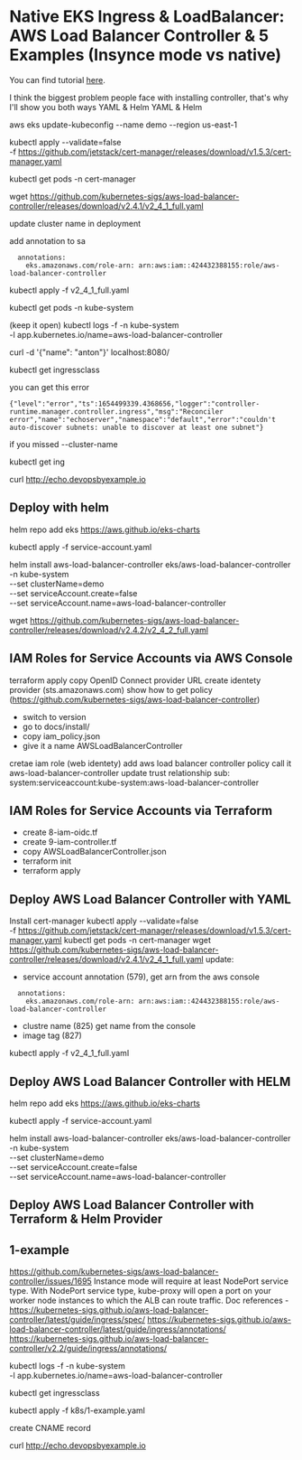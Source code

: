 # Native EKS Ingress & LoadBalancer: AWS Load Balancer Controller & 5 Examples (Insynce mode vs native)

You can find tutorial [here]().

I think the biggest problem people face with installing controller, that's why I'll show you both ways YAML & Helm
YAML & Helm





aws eks update-kubeconfig --name demo --region us-east-1


kubectl apply --validate=false \
-f https://github.com/jetstack/cert-manager/releases/download/v1.5.3/cert-manager.yaml

kubectl get pods -n cert-manager

wget https://github.com/kubernetes-sigs/aws-load-balancer-controller/releases/download/v2.4.1/v2_4_1_full.yaml

update cluster name in deployment

add annotation to sa
```
  annotations:
    eks.amazonaws.com/role-arn: arn:aws:iam::424432388155:role/aws-load-balancer-controller
```

kubectl apply -f v2_4_1_full.yaml

kubectl get pods -n kube-system

(keep it open)
kubectl logs -f -n kube-system \
-l app.kubernetes.io/name=aws-load-balancer-controller

curl -d '{"name": "anton"}' localhost:8080/

kubectl get ingressclass

you can get this error
```
{"level":"error","ts":1654499339.4368656,"logger":"controller-runtime.manager.controller.ingress","msg":"Reconciler error","name":"echoserver","namespace":"default","error":"couldn't auto-discover subnets: unable to discover at least one subnet"}
```

if you missed --cluster-name

kubectl get ing

curl http://echo.devopsbyexample.io



## Deploy with helm

helm repo add eks https://aws.github.io/eks-charts

kubectl apply -f service-account.yaml

helm install aws-load-balancer-controller eks/aws-load-balancer-controller \
-n kube-system \
--set clusterName=demo \
--set serviceAccount.create=false \
--set serviceAccount.name=aws-load-balancer-controller








wget https://github.com/kubernetes-sigs/aws-load-balancer-controller/releases/download/v2.4.2/v2_4_2_full.yaml





## IAM Roles for Service Accounts via AWS Console
terraform apply
copy OpenID Connect provider URL
create identety provider (sts.amazonaws.com)
show how to get policy (https://github.com/kubernetes-sigs/aws-load-balancer-controller)
- switch to version
- go to docs/install/
- copy iam_policy.json
- give it a name AWSLoadBalancerController

cretae iam role (web identety)
add aws load balancer controller policy
call it aws-load-balancer-controller
update trust relationship
sub: system:serviceaccount:kube-system:aws-load-balancer-controller

## IAM Roles for Service Accounts via Terraform
- create 8-iam-oidc.tf
- create 9-iam-controller.tf
- copy AWSLoadBalancerController.json
- terraform init
- terraform apply

## Deploy AWS Load Balancer Controller with YAML
Install cert-manager
kubectl apply --validate=false \
-f https://github.com/jetstack/cert-manager/releases/download/v1.5.3/cert-manager.yaml
kubectl get pods -n cert-manager
wget https://github.com/kubernetes-sigs/aws-load-balancer-controller/releases/download/v2.4.1/v2_4_1_full.yaml
update:
- service account annotation (579), get arn from the aws console
```
  annotations:
    eks.amazonaws.com/role-arn: arn:aws:iam::424432388155:role/aws-load-balancer-controller
```
- clustre name (825) get name from the console
- image tag (827)


kubectl apply -f v2_4_1_full.yaml

## Deploy AWS Load Balancer Controller with HELM

helm repo add eks https://aws.github.io/eks-charts

kubectl apply -f service-account.yaml

helm install aws-load-balancer-controller eks/aws-load-balancer-controller \
-n kube-system \
--set clusterName=demo \
--set serviceAccount.create=false \
--set serviceAccount.name=aws-load-balancer-controller




## Deploy AWS Load Balancer Controller with Terraform & Helm Provider



## 1-example

https://github.com/kubernetes-sigs/aws-load-balancer-controller/issues/1695
Instance mode will require at least NodePort service type. With NodePort service type, kube-proxy will open a port on your worker node instances to which the ALB can route traffic.
Doc references -
https://kubernetes-sigs.github.io/aws-load-balancer-controller/latest/guide/ingress/spec/
https://kubernetes-sigs.github.io/aws-load-balancer-controller/latest/guide/ingress/annotations/
https://kubernetes-sigs.github.io/aws-load-balancer-controller/v2.2/guide/ingress/annotations/

kubectl logs -f -n kube-system \
-l app.kubernetes.io/name=aws-load-balancer-controller

kubectl get ingressclass

kubectl apply -f k8s/1-example.yaml

create CNAME record

curl http://echo.devopsbyexample.io
